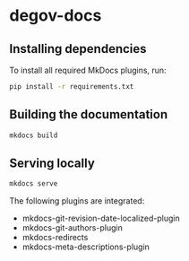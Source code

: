 # degov-docs

## Installing dependencies

To install all required MkDocs plugins, run:

```sh
pip install -r requirements.txt
```

## Building the documentation

```sh
mkdocs build
```

## Serving locally

```sh
mkdocs serve
```

The following plugins are integrated:
- mkdocs-git-revision-date-localized-plugin
- mkdocs-git-authors-plugin
- mkdocs-redirects
- mkdocs-meta-descriptions-plugin